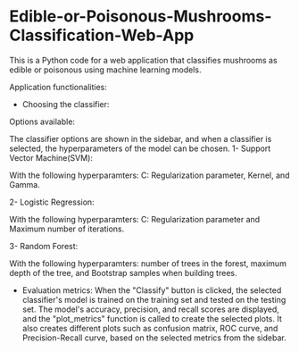 # Edible-or-Poisonous-Mushrooms-Classification-Web-App
This is a Python code for a web application that classifies mushrooms as edible or poisonous using machine learning models.

Application functionalities: 
- Choosing the classifier: 

Options available: 


The classifier options are shown in the sidebar, and when a classifier is selected, the hyperparameters of the model can be chosen.
1- Support Vector Machine(SVM): 

With the following hyperparamters: C: Regularization parameter, Kernel, and Gamma.


2-  Logistic Regression: 

With the following hyperparamters: C: Regularization parameter and Maximum number of iterations.

3- Random Forest:

With the following hyperparamters: number of trees in the forest, maximum depth of the tree, and Bootstrap samples when building trees.



- Evaluation metrics: 
When the "Classify" button is clicked, the selected classifier's model is trained on the training set and tested on the testing set. The model's accuracy, precision, and recall scores are displayed, and the "plot_metrics" function is called to create the selected plots.
It also creates different plots such as confusion matrix, ROC curve, and Precision-Recall curve, based on the selected metrics from the sidebar.

